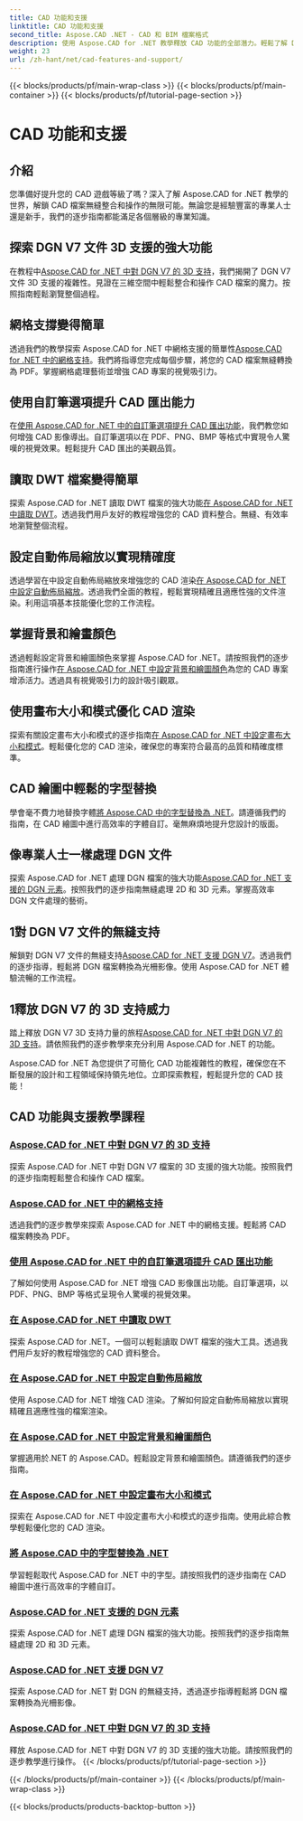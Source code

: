 ```yaml
---
title: CAD 功能和支援
linktitle: CAD 功能和支援
second_title: Aspose.CAD .NET - CAD 和 BIM 檔案格式
description: 使用 Aspose.CAD for .NET 教學釋放 CAD 功能的全部潛力。輕鬆了解 DGN V7、網格處理、筆自訂等 3D 支援。
weight: 23
url: /zh-hant/net/cad-features-and-support/
---
```


{{< blocks/products/pf/main-wrap-class >}}
{{< blocks/products/pf/main-container >}}
{{< blocks/products/pf/tutorial-page-section >}}

# CAD 功能和支援


## 介紹

您準備好提升您的 CAD 遊戲等級了嗎？深入了解 Aspose.CAD for .NET 教學的世界，解鎖 CAD 檔案無縫整合和操作的無限可能。無論您是經驗豐富的專業人士還是新手，我們的逐步指南都能滿足各個層級的專業知識。

## 探索 DGN V7 文件 3D 支援的強大功能

在教程中[Aspose.CAD for .NET 中對 DGN V7 的 3D 支持](./3d-support-for-dgn-v7/)，我們揭開了 DGN V7 文件 3D 支援的複雜性。見證在三維空間中輕鬆整合和操作 CAD 檔案的魔力。按照指南輕鬆瀏覽整個過程。

## 網格支撐變得簡單

透過我們的教學探索 Aspose.CAD for .NET 中網格支援的簡單性[Aspose.CAD for .NET 中的網格支持](./mesh-support/)。我們將指導您完成每個步驟，將您的 CAD 檔案無縫轉換為 PDF。掌握網格處理藝術並增強 CAD 專案的視覺吸引力。

## 使用自訂筆選項提升 CAD 匯出能力

在[使用 Aspose.CAD for .NET 中的自訂筆選項提升 CAD 匯出功能](./pen-support-in-export/)，我們教您如何增強 CAD 影像導出。自訂筆選項以在 PDF、PNG、BMP 等格式中實現令人驚嘆的視覺效果。輕鬆提升 CAD 匯出的美觀品質。

## 讀取 DWT 檔案變得簡單

探索 Aspose.CAD for .NET 讀取 DWT 檔案的強大功能[在 Aspose.CAD for .NET 中讀取 DWT](./reading-dwt/)。透過我們用戶友好的教程增強您的 CAD 資料整合。無縫、有效率地瀏覽整個流程。

## 設定自動佈局縮放以實現精確度

透過學習在中設定自動佈局縮放來增強您的 CAD 渲染[在 Aspose.CAD for .NET 中設定自動佈局縮放](./setting-auto-layout-scaling/)。透過我們全面的教程，輕鬆實現精確且適應性強的文件渲染。利用這項基本技能優化您的工作流程。

## 掌握背景和繪畫顏色

透過輕鬆設定背景和繪圖顏色來掌握 Aspose.CAD for .NET。請按照我們的逐步指南進行操作[在 Aspose.CAD for .NET 中設定背景和繪圖顏色](./setting-background-and-drawing-colors/)為您的 CAD 專案增添活力。透過具有視覺吸引力的設計吸引觀眾。

## 使用畫布大小和模式優化 CAD 渲染

探索有關設定畫布大小和模式的逐步指南[在 Aspose.CAD for .NET 中設定畫布大小和模式](./setting-canvas-size-and-mode/)。輕鬆優化您的 CAD 渲染，確保您的專案符合最高的品質和精確度標準。

## CAD 繪圖中輕鬆的字型替換

學會毫不費力地替換字體[將 Aspose.CAD 中的字型替換為 .NET](./substituting-fonts/)。請遵循我們的指南，在 CAD 繪圖中進行高效率的字體自訂。毫無麻煩地提升您設計的版面。

## 像專業人士一樣處理 DGN 文件

探索 Aspose.CAD for .NET 處理 DGN 檔案的強大功能[Aspose.CAD for .NET 支援的 DGN 元素](./supported-dgn-elements/)。按照我們的逐步指南無縫處理 2D 和 3D 元素。掌握高效率 DGN 文件處理的藝術。

## 1對 DGN V7 文件的無縫支持

解鎖對 DGN V7 文件的無縫支持[Aspose.CAD for .NET 支援 DGN V7](./support-for-dgn-v7/)。透過我們的逐步指導，輕鬆將 DGN 檔案轉換為光柵影像。使用 Aspose.CAD for .NET 體驗流暢的工作流程。

## 1釋放 DGN V7 的 3D 支持威力

踏上釋放 DGN V7 3D 支持力量的旅程[Aspose.CAD for .NET 中對 DGN V7 的 3D 支持](./support-of-3d-for-dgn-v7/)。請依照我們的逐步教學來充分利用 Aspose.CAD for .NET 的功能。

Aspose.CAD for .NET 為您提供了可簡化 CAD 功能複雜性的教程，確保您在不斷發展的設計和工程領域保持領先地位。立即探索教程，輕鬆提升您的 CAD 技能！
## CAD 功能與支援教學課程
### [Aspose.CAD for .NET 中對 DGN V7 的 3D 支持](./3d-support-for-dgn-v7/)
探索 Aspose.CAD for .NET 中對 DGN V7 檔案的 3D 支援的強大功能。按照我們的逐步指南輕鬆整合和操作 CAD 檔案。
### [Aspose.CAD for .NET 中的網格支持](./mesh-support/)
透過我們的逐步教學來探索 Aspose.CAD for .NET 中的網格支援。輕鬆將 CAD 檔案轉換為 PDF。
### [使用 Aspose.CAD for .NET 中的自訂筆選項提升 CAD 匯出功能](./pen-support-in-export/)
了解如何使用 Aspose.CAD for .NET 增強 CAD 影像匯出功能。自訂筆選項，以 PDF、PNG、BMP 等格式呈現令人驚嘆的視覺效果。
### [在 Aspose.CAD for .NET 中讀取 DWT](./reading-dwt/)
探索 Aspose.CAD for .NET。一個可以輕鬆讀取 DWT 檔案的強大工具。透過我們用戶友好的教程增強您的 CAD 資料整合。
### [在 Aspose.CAD for .NET 中設定自動佈局縮放](./setting-auto-layout-scaling/)
使用 Aspose.CAD for .NET 增強 CAD 渲染。了解如何設定自動佈局縮放以實現精確且適應性強的檔案渲染。
### [在 Aspose.CAD for .NET 中設定背景和繪圖顏色](./setting-background-and-drawing-colors/)
掌握適用於.NET 的 Aspose.CAD。輕鬆設定背景和繪圖顏色。請遵循我們的逐步指南。
### [在 Aspose.CAD for .NET 中設定畫布大小和模式](./setting-canvas-size-and-mode/)
探索在 Aspose.CAD for .NET 中設定畫布大小和模式的逐步指南。使用此綜合教學輕鬆優化您的 CAD 渲染。
### [將 Aspose.CAD 中的字型替換為 .NET](./substituting-fonts/)
學習輕鬆取代 Aspose.CAD for .NET 中的字型。請按照我們的逐步指南在 CAD 繪圖中進行高效率的字體自訂。
### [Aspose.CAD for .NET 支援的 DGN 元素](./supported-dgn-elements/)
探索 Aspose.CAD for .NET 處理 DGN 檔案的強大功能。按照我們的逐步指南無縫處理 2D 和 3D 元素。
### [Aspose.CAD for .NET 支援 DGN V7](./support-for-dgn-v7/)
探索 Aspose.CAD for .NET 對 DGN 的無縫支持，透過逐步指導輕鬆將 DGN 檔案轉換為光柵影像。
### [Aspose.CAD for .NET 中對 DGN V7 的 3D 支持](./support-of-3d-for-dgn-v7/)
釋放 Aspose.CAD for .NET 中對 DGN V7 的 3D 支援的強大功能。請按照我們的逐步教學進行操作。
{{< /blocks/products/pf/tutorial-page-section >}}

{{< /blocks/products/pf/main-container >}}
{{< /blocks/products/pf/main-wrap-class >}}

{{< blocks/products/products-backtop-button >}}
